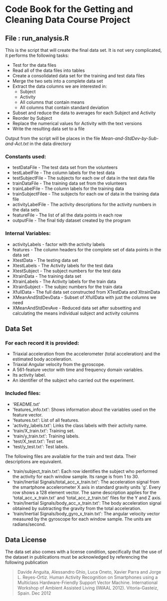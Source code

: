 # Code Book for the Getting and Cleaning Data Course Project



## File \: run_analysis.R

This is the script that will create the final data set. It is not very complicated, it performs the
following tasks:
* Test for the data files
* Read all of the data files into tables
* Create a consolidated data set for the training and test data files
* Merge the two sets into a complete data set
* Extract the data columns we are interested in:
  * Subject
  * Activity
  * All columns that contain means
  * All columns that contain standard deviation
* Subset and reduce the data to averages for each Subject and Activity
* Reorder by Subject
* Replace the numerical values for Activity with the text versions
* Write the resulting data set to a file

Output from the script will be places in the file *Mean-and-StdDev-by-Sub-and-Act.txt* in the data directory

### Constants used:

* testDataFile - The test data set from the volunteers
* testLabelFile - The column labels for the test data
* testSubjectFile - The subjects for each ow of data in the test data file
* trainDataFile - The training data set from the volunteers
* trainLabelFile - The column labels for the training data
* trainSubjectFilee - The subjects for each ow of data in the training data file
* activityLabelFile - The activity descriptions for the activity numbers in the data sets
* featureFile - The list of all the data points in each row
* outputFile - The final tidy dataset created by the program

### Internal Variables:
* activityLabels - factor with the activity labels
* features - The column headers for the complete set of data points in the data set
* XtestData - The testing data set
* XtestLabels - The Activity labels for the test data
* XtestSubject - The subject numbers for the test data
* XtrainData - The training data set
* XtrainLabels - The Activity labels for the train data
* XtrainSubject - The subjec numbers for the train data
* XfullData - The full data set constructed from XTestData and XtrainData
* XMeanAndStdDevData - Subset of XfullData with just the columns we need
* XMeanAndStdDevAve - Reduced data set after subsetting and calculating the means individual subject and activity columns



## Data Set

### For each record it is provided:

- Triaxial acceleration from the accelerometer (total acceleration) and the estimated body acceleration.
- Triaxial Angular velocity from the gyroscope. 
- A 561-feature vector with time and frequency domain variables. 
- Its activity label. 
- An identifier of the subject who carried out the experiment.

### Included files:

* 'README.txt'
* 'features_info.txt': Shows information about the variables used on the feature vector.
* 'features.txt': List of all features.
* 'activity_labels.txt': Links the class labels with their activity name.
* 'train/X_train.txt': Training set.
* 'train/y_train.txt': Training labels.
* 'test/X_test.txt': Test set.
* 'test/y_test.txt': Test labels.

The following files are available for the train and test data. Their descriptions are equivalent. 

* 'train/subject_train.txt': Each row identifies the subject who performed the activity for each window sample. Its range is from 1 to 30. 
* 'train/Inertial Signals/total_acc_x_train.txt': The acceleration signal from the smartphone accelerometer X axis in standard gravity units 'g'. Every row shows a 128 element vector. The same description applies for the 'total_acc_x_train.txt' and 'total_acc_z_train.txt' files for the Y and Z axis. 
* 'train/Inertial Signals/body_acc_x_train.txt': The body acceleration signal obtained by subtracting the gravity from the total acceleration. 
* 'train/Inertial Signals/body_gyro_x_train.txt': The angular velocity vector measured by the gyroscope for each window sample. The units are radians/second. 

## Data License

The data set also comes with a license condition, specifically that the use of the dataset in publications must be acknowledged by referencing the following publication

> Davide Anguita, Alessandro Ghio, Luca Oneto, Xavier Parra and Jorge L. Reyes-Ortiz. Human Activity Recognition on Smartphones
> using a Multiclass Hardware-Friendly Support Vector Machine. International Workshop of Ambient Assisted Living (IWAAL 2012).
> Vitoria-Gasteiz, Spain. Dec 2012
